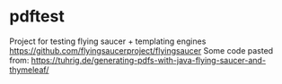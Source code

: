# pdftest
Project for testing flying saucer + templating engines
https://github.com/flyingsaucerproject/flyingsaucer
Some code  pasted from:
https://tuhrig.de/generating-pdfs-with-java-flying-saucer-and-thymeleaf/
